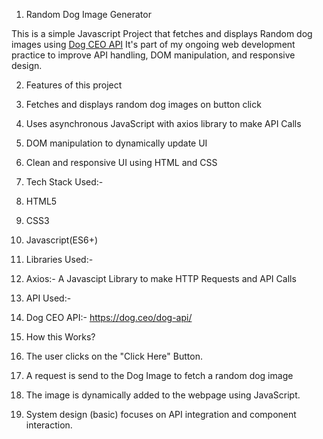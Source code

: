 1. Random Dog Image Generator

This is a simple Javascript Project that fetches and displays Random dog images using [Dog CEO API](https://dog.ceo/dog-api/)
It's part of my ongoing web development practice to improve API handling, DOM manipulation, and responsive design.

2. Features of this project

1. Fetches and displays random dog images on button click
2. Uses asynchronous JavaScript with axios library to make API Calls
3. DOM manipulation to dynamically update UI
4. Clean and responsive UI using HTML and CSS

3.  Tech Stack Used:- 

1. HTML5
2. CSS3
3. Javascript(ES6+)

4.  Libraries Used:-

1. Axios:- A Javascipt Library to make HTTP Requests and API Calls

5.  API Used:-

1. Dog CEO API:- https://dog.ceo/dog-api/

6.  How this Works?

1. The user clicks on the "Click Here" Button.
2. A request is send to the Dog Image to fetch a random dog image
3. The image is dynamically added to the webpage using JavaScript.
4. System design (basic) focuses on API integration and component interaction.


